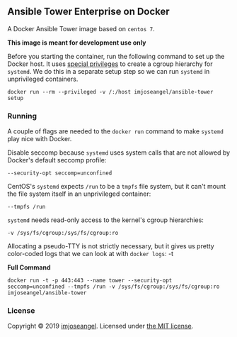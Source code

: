 ## Ansible Tower Enterprise on Docker

A Docker Ansible Tower image based on `centos 7`.

**This image is meant for development use only**

Before you starting the container, run the following command to set up the Docker host. It uses [special privileges](https://docs.docker.com/engine/reference/run/#/runtime-privilege-and-linux-capabilities) to create a cgroup hierarchy 
for `systemd`. We do this in a separate setup step so we can run `systemd` in unprivileged containers.

    docker run --rm --privileged -v /:/host imjoseangel/ansible-tower setup

### Running

A couple of flags are needed to the `docker run` command to make `systemd` play nice with Docker.

Disable seccomp because `systemd` uses system calls that are not allowed by Docker's default seccomp profile:

    --security-opt seccomp=unconfined

CentOS's `systemd` expects `/run` to be a `tmpfs` file system, but it can't mount the file system itself in an unprivileged container:

    --tmpfs /run

`systemd` needs read-only access to the kernel's cgroup hierarchies:

    -v /sys/fs/cgroup:/sys/fs/cgroup:ro

Allocating a pseudo-TTY is not strictly necessary, but it gives us pretty color-coded logs that we can look at with `docker logs`:
    -t

**Full Command**

```shell
docker run -t -p 443:443 --name tower --security-opt seccomp=unconfined --tmpfs /run -v /sys/fs/cgroup:/sys/fs/cgroup:ro imjoseangel/ansible-tower
```
### License

Copyright © 2019 [imjoseangel](http://imjoseangel.github.com). Licensed under [the MIT license](https://github.com/imjoseangel/docker-tower/blob/master/LICENSE).
